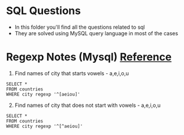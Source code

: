 # SQL Questions
- In this folder you'll find all the questions related to sql
- They are solved using MySQL query language in most of the cases

# Regexp Notes (Mysql) [Reference](https://www.geeksforgeeks.org/mysql-regular-expressions-regexp/)
1. Find names of city that starts vowels - a,e,i,o,u
```
SELECT *
FROM countries
WHERE city regexp '^[aeiou]'
```
2. Find names of city that does not start with vowels - a,e,i,o,u
```
SELECT *
FROM countries
WHERE city regexp '^[^aeiou]'
```
